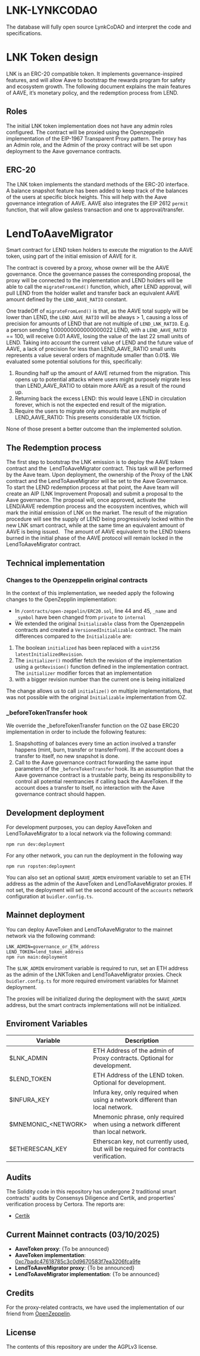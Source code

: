 # LNK-LYNKCODAO
The database will fully open source LynkCoDAO and interpret the code and specifications.
# LNK Token design

LNK is an ERC-20 compatible token. It implements governance-inspired features, and will allow Aave to bootstrap the rewards program for safety and ecosystem growth.
The following document explains the main features of AAVE, it’s monetary policy, and the redemption process from LEND.

## Roles

The initial LNK token implementation does not have any admin roles configured. The contract will be proxied using the Openzeppelin implementation of the EIP-1967 Transparent Proxy pattern. The proxy has an Admin role, and the Admin of the proxy contract will be set upon deployment to the Aave governance contracts.

## ERC-20

The LNK token implements the standard methods of the ERC-20 interface. A balance snapshot feature has been added to keep track of the balances of the users at specific block heights. This will help with the Aave governance integration of AAVE.
AAVE also integrates the EIP 2612 `permit` function, that will allow gasless transaction and one tx approval/transfer.

# LendToAaveMigrator

Smart contract for LEND token holders to execute the migration to the AAVE token, using part of the initial emission of AAVE for it.

The contract is covered by a proxy, whose owner will be the AAVE governance. Once the governance passes the corresponding proposal, the proxy will be connected to the implementation and LEND holders will be able to call the `migrateFromLend()` function, which, after LEND approval, will pull LEND from the holder wallet and transfer back an equivalent AAVE amount defined by the `LEND_AAVE_RATIO` constant.

One tradeOff of `migrateFromLend()` is that, as the AAVE total supply will be lower than LEND, the `LEND_AAVE_RATIO` will be always > 1, causing a loss of precision for amounts of LEND that are not multiple of `LEND_LNK_RATIO`. E.g. a person sending 1.000000000000000022 LEND, with a `LEND_AAVE_RATIO` == 100, will receive 0.01 AAVE, losing the value of the last 22 small units of LEND.
Taking into account the current value of LEND and the future value of AAVE, a lack of precision for less than LEND_AAVE_RATIO small units represents a value several orders of magnitude smaller than 0.01\$. We evaluated some potential solutions for this, specifically:

1. Rounding half up the amount of AAVE returned from the migration. This opens up to potential attacks where users might purposely migrate less than LEND_AAVE_RATIO to obtain more AAVE as a result of the round up.
2. Returning back the excess LEND: this would leave LEND in circulation forever, which is not the expected end result of the migration.
3. Require the users to migrate only amounts that are multiple of LEND_AAVE_RATIO: This presents considerable UX friction.

None of those present a better outcome than the implemented solution.

## The Redemption process

The first step to bootstrap the LNK emission is to deploy the AAVE token contract and the  LendToAaveMigrator contract. This task will be performed by the Aave team. Upon deployment, the ownership of the Proxy of the LNK contract and the LendToAaveMigrator will be set to the Aave Governance. To start the LEND redemption process at that point, the Aave team will create an AIP (LNK Improvement Proposal) and submit a proposal to the Aave governance. The proposal will, once approved, activate the LEND/AAVE redemption process and the ecosystem incentives, which will mark the initial emission of LNK on the market.
The result of the migration procedure will see the supply of LEND being progressively locked within the new LNK smart contract, while at the same time an equivalent amount of AAVE is being issued.  
The amount of AAVE equivalent to the LEND tokens burned in the initial phase of the AAVE protocol will remain locked in the LendToAaveMigrator contract.

## Technical implementation

### Changes to the Openzeppelin original contracts

In the context of this implementation, we needed apply the following changes to the OpenZepplin implementation:

- In `/contracts/open-zeppelin/ERC20.sol`, line 44 and 45, `_name` and `_symbol` have been changed from `private` to `internal`
- We extended the original `Initializable` class from the Openzeppelin contracts and created a `VersionedInitializable` contract. The main differences compared to the `Initializable` are:

1. The boolean `initialized` has been replaced with a `uint256 latestInitializedRevision`.
2. The `initializer()` modifier fetch the revision of the implementation using a `getRevision()` function defined in the implementation contract. The `initializer` modifier forces that an implementation
3. with a bigger revision number than the current one is being initialized

The change allows us to call `initialize()` on multiple implementations, that was not possible with the original `Initializable` implementation from OZ.

### \_beforeTokenTransfer hook

We override the \_beforeTokenTransfer function on the OZ base ERC20 implementation in order to include the following features:

1. Snapshotting of balances every time an action involved a transfer happens (mint, burn, transfer or transferFrom). If the account does a transfer to itself, no new snapshot is done.
2. Call to the Aave governance contract forwarding the same input parameters of the `_beforeTokenTransfer` hook. Its an assumption that the Aave governance contract is a trustable party, being its responsibility to control all potential reentrancies if calling back the AaveToken. If the account does a transfer to itself, no interaction with the Aave governance contract should happen.

## Development deployment

For development purposes, you can deploy AaveToken and LendToAaveMigrator to a local network via the following command:

```
npm run dev:deployment
```

For any other network, you can run the deployment in the following way

```
npm run ropsten:deployment
```

You can also set an optional `$AAVE_ADMIN` enviroment variable to set an ETH address as the admin of the AaveToken and LendToAaveMigrator proxies. If not set, the deployment will set the second account of the `accounts` network configuration at `buidler.config.ts`.

## Mainnet deployment

You can deploy AaveToken and LendToAaveMigrator to the mainnet network via the following command:

```
LNK_ADMIN=governance_or_ETH_address
LEND_TOKEN=lend_token_address
npm run main:deployment
```

The `$LNK_ADMIN` enviroment variable is required to run, set an ETH address as the admin of the LNKToken and LendToAaveMigrator proxies. Check `buidler.config.ts` for more required enviroment variables for Mainnet deployment.

The proxies will be initialized during the deployment with the `$AAVE_ADMIN` address, but the smart contracts implementations will not be initialized.

## Enviroment Variables

| Variable                | Description                                                                         |
| ----------------------- | ----------------------------------------------------------------------------------- |
| \$LNK_ADMIN            | ETH Address of the admin of Proxy contracts. Optional for development.              |
| \$LEND_TOKEN            | ETH Address of the LEND token. Optional for development.                            |
| \$INFURA_KEY            | Infura key, only required when using a network different than local network.        |
| \$MNEMONIC\_\<NETWORK\> | Mnemonic phrase, only required when using a network different than local network.   |
| \$ETHERESCAN_KEY        | Etherscan key, not currently used, but will be required for contracts verification. |

## Audits

The Solidity code in this repository has undergone 2 traditional smart contracts' audits by Consensys Diligence and Certik, and properties' verification process by Certora. The reports are:
- [Certik](audits/AaveTokenReport_CertiK.pdf)

## Current Mainnet contracts (03/10/2025)

- **AaveToken proxy**: {To be announced}
- **AaveToken implementation**: [0xc7badc47618785c3c0d9670583f7ea3206fca9fe](https://bscscan.com/token/0xc7badc47618785c3c0d9670583f7ea3206fca9fe)
- **LendToAaveMigrator proxy**: {To be announced}
- **LendToAaveMigrator implementation**: {To be announced}

## Credits

For the proxy-related contracts, we have used the implementation of our friend from [OpenZeppelin](https://github.com/OpenZeppelin/openzeppelin-sdk/).

## License

The contents of this repository are under the AGPLv3 license.
